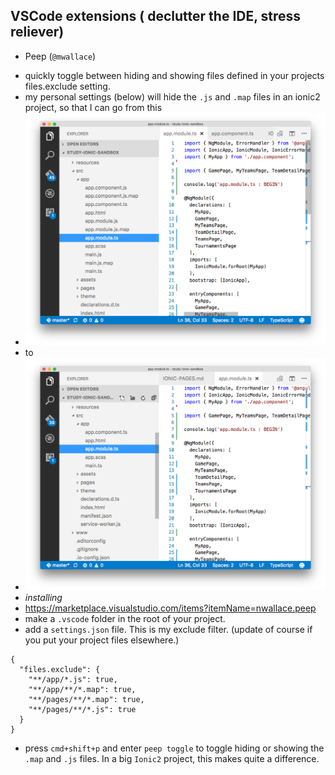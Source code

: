 ## VSCode extensions ( declutter the IDE, stress reliever)

* Peep (`@mwallace`)
 - quickly toggle between hiding and showing files defined in your projects files.exclude setting.
 - my personal settings (below) will hide the `.js` and `.map` files in an ionic2 project, so that I can go from this
  - ![cluttered](img/cluttered.png)
  - to
  - ![much cleaner](img/i-can-find-stuff.png)
 - *installing*
  - https://marketplace.visualstudio.com/items?itemName=nwallace.peep
  - make a `.vscode` folder in the root of your project.
  - add a `settings.json` file. This is my exclude filter. (update of course if you put your project files elsewhere.)

```
{
  "files.exclude": {
    "**/app/*.js": true,
    "**/app/**/*.map": true,
    "**/pages/**/*.map": true,
    "**/pages/**/*.js": true
  }
}
```

 - press `cmd+shift+p` and enter `peep toggle` to toggle hiding or showing the `.map` and `.js` files. In a big `Ionic2` project, this makes quite a difference. 